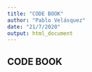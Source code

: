 ```yaml
---
title: "CODE BOOK"
author: "Pablo Velásquez"
date: "21/7/2020"
output: html_document
---
```


## CODE BOOK
